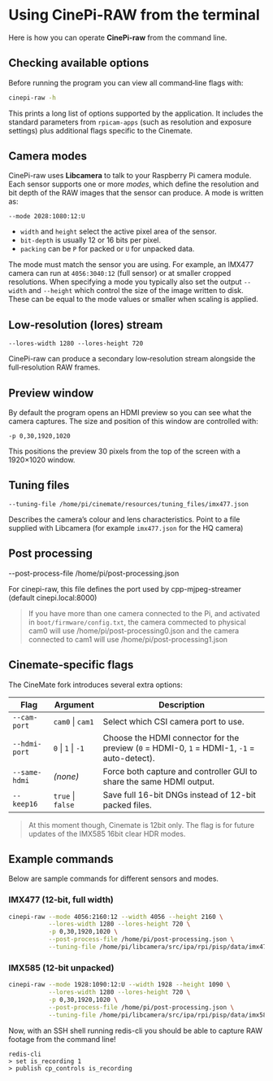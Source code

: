 # Using CinePi-RAW from the terminal

Here is how you can operate **CinePi-raw** from the command line. 

## Checking available options

Before running the program you can view all command‑line flags with:

```bash
cinepi-raw -h
```

This prints a long list of options supported by the application. It includes the standard parameters from `rpicam-apps` (such as resolution and exposure settings) plus additional flags specific to the Cinemate.

## Camera modes

CinePi-raw uses **Libcamera** to talk to your Raspberry Pi camera module. Each sensor supports one or more *modes*, which define the resolution and bit depth of the RAW images that the sensor can produce. A mode is written as:

```
--mode 2028:1080:12:U
```

- `width` and `height` select the active pixel area of the sensor.
- `bit-depth` is usually 12 or 16 bits per pixel.
- `packing` can be `P` for packed or `U` for unpacked data. 

The mode must match the sensor you are using. For example, an IMX477 camera can run at `4056:3040:12` (full sensor) or at smaller cropped resolutions. When specifying a mode you typically also set the output `--width` and `--height` which control the size of the image written to disk. These can be equal to the mode values or smaller when scaling is applied.

## Low‑resolution (lores) stream

```
--lores-width 1280 --lores-height 720
```

CinePi-raw can produce a secondary low‑resolution stream alongside the full‑resolution RAW frames.

## Preview window

By default the program opens an HDMI preview so you can see what the camera captures. The size and position of this window are controlled with:

```
-p 0,30,1920,1020
```

This positions the preview 30 pixels from the top of the screen with a 1920×1020 window.

## Tuning files

```
--tuning-file /home/pi/cinemate/resources/tuning_files/imx477.json
```

Describes the camera’s colour and lens characteristics. Point to a file supplied with Libcamera (for example `imx477.json` for the HQ camera)

## Post processing

--post-process-file /home/pi/post-processing.json

For cinepi-raw, this file defines the port used by cpp-mjpeg-streamer (default cinepi.local:8000)

>If you have more than one camera connected to the Pi, and activated in `boot/firmware/config.txt`, the camera commected to physical cam0 will use /home/pi/post-processing0.json and the camera connected to cam1 will use /home/pi/post-processing1.json

## Cinemate‑specific flags

The CineMate fork introduces several extra options:

| Flag               | Argument               |Description                 |
| ------------------ | ---------------------- | -------------------------- |
| `--cam-port`  | `cam0` \| `cam1`   | Select which CSI camera port to use.                                                        |
| `--hdmi-port` | `0` \| `1` \| `-1` | Choose the HDMI connector for the preview (`0` = HDMI-0, `1` = HDMI-1, `-1` = auto-detect). |
| `--same-hdmi` | *(none)*           | Force both capture and controller GUI to share the same HDMI output.                        |
| `--keep16`    | `true` \| `false`  | Save full 16-bit DNGs instead of 12-bit packed files.                                       |


>At this moment though, Cinemate is 12bit only. The flag is for future updates of the IMX585 16bit clear HDR modes.

## Example commands

Below are sample commands for different sensors and modes. 

### IMX477 (12‑bit, full width)

```bash
cinepi-raw --mode 4056:2160:12 --width 4056 --height 2160 \
           --lores-width 1280 --lores-height 720 \
           -p 0,30,1920,1020 \
           --post-process-file /home/pi/post-processing.json \
           --tuning-file /home/pi/libcamera/src/ipa/rpi/pisp/data/imx477.json \
```

### IMX585 (12‑bit unpacked)

```bash
cinepi-raw --mode 1928:1090:12:U --width 1928 --height 1090 \
           --lores-width 1280 --lores-height 720 \
           -p 0,30,1920,1020 \
           --post-process-file /home/pi/post-processing.json \
           --tuning-file /home/pi/libcamera/src/ipa/rpi/pisp/data/imx585.json \
```

Now, with an SSH shell running redis-cli you should be able to capture RAW footage from the command line!

```shell
redis-cli
> set is_recording 1
> publish cp_controls is_recording
```

